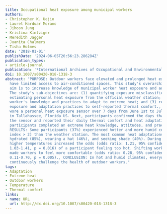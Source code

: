 ```yaml
---
title: Occupational heat exposure among municipal workers
authors:
- Christopher K. Uejio
- Laurel Harduar Morano
- Jihoon Jung
- Kristina Kintziger
- Meredith Jagger
- Juanita Chalmers
- Tisha Holmes
date: '2018-01-01'
publishDate: '2024-06-05T20:56:23.286284Z'
publication_types:
- article-journal
publication: '*International Archives of Occupational and Environmental Health*'
doi: 10.1007/s00420-018-1318-3
abstract: "PURPOSE: Outdoor workers face elevated and prolonged heat exposures and
  have limited access to air-conditioned spaces. This study's overarching research
  aim is to increase knowledge of municipal worker heat exposure and adaptation practices.
  The study's sub-objectives are: (1) quantifying exposure misclassification from
  estimating personal heat exposure from the official weather station; (2) surveying
  worker's knowledge and practices to adapt to extreme heat; and (3) relating heat
  exposure and adaptation practices to self-reported thermal comfort., METHODS: Participants
  wore a personal heat exposure sensor over 7 days from June 1st to July 3rd, 2015
  in Tallahassee, Florida US. Next, participants confirmed the days that they wore
  the sensor and reported their daily thermal comfort and heat adaptations. Finally,
  participants completed an extreme heat knowledge, attitudes, and practices survey.,
  RESULTS: Some participants (37%) experienced hotter and more humid conditions (heat
  index > 2) than the weather station. The most common heat adaptations were staying
  hydrated (85%), wearing a hat (46%), and seeking shade (40%). During work hours,
  higher temperatures increased the odds (odds ratio: 1.21, 95% confidence interval:
  1.03-1.41, p = 0.016) of a participant feeling too hot. Shifting work duty indoors
  made workers to feel more comfortable (odds ratio: 0.28, 95% confidence interval:
  0.11-0.70, p = 0.005)., CONCLUSION: In hot and humid climates, everyday, heat exposures
  continuously challenge the health of outdoor workers."
tags:
- Adaptation
- Extreme heat
- Outdoor workers
- Temperature
- Thermal comfort
links:
- name: URL
  url: http://dx.doi.org/10.1007/s00420-018-1318-3
---
```

